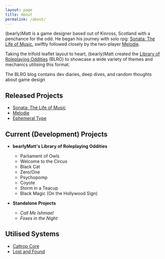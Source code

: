 ```yaml
---
layout: page
title: About
permalink: /about/
---
```


(bearly)Matt is a game designer based out of Kinross, Scotland with a penchance for the odd. He began his journey with solo rpg: [Sonata: The Life of Music](https://bearlymatt.itch.io/sonata), swiftly followed closely by the two-player [Melodie](https://bearlymatt.itch.io/melodie).

Taking the trifold leaflet layout to heart, (bearly)Matt created the [Library of Roleplaying Oddities](https://bearlymatt.itch.io) (BLRO) to showcase a wide variety of themes and mechanics utilising this format.

The BLRO blog contains dev diaries, deep dives, and random thoughts about game design

## Released Projects

- [Sonata: The Life of Music](https://bearlymatt.itch.io/sonata)
- [Melodie](https://bearlymatt.itch.io/melodie)
- [Ephemeral Type](https://bearlymatt.itch.io/ephemeral-type)

## Current (Development)  Projects

- **bearlyMatt's Library of Roleplaying Oddities**
  - Parliament of Owls
  - Welcome to the Circus
  - Black Cat
  - Zero/One
  - Psychopomp
  - Coyote
  - Storm in a Teacup
  - Black Magic (On the Hollywood Sign)

- **Standalone Projects**
  - *Call Me Ishmael*
  - *Foxes in the Night*

## Utilised Systems
- [Caltrop Core](https://titanomachyrpg.itch.io/caltropcore)
- [Lost and Found](https://srd.mousehole.press)
